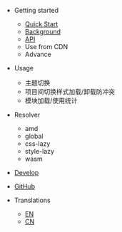 -   Getting started

    -   [Quick Start](quickStart.md)
    -   [Background](background.md)
    -   [API](api.md)
    -   Use from CDN
    -   Advance

-   Usage

    -   主题切换
    -   项目间切换样式加载/卸载防冲突
    -   模块加载/使用统计

-   Resolver

    -   amd
    -   global
    -   css-lazy
    -   style-lazy
    -   wasm

-   [Develop](develop.md)

-   [GitHub](https://github.com/rapiop/mod)

-   Translations

    -   [EN](/)
    -   [CN](/zh-cn/)
